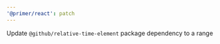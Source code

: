 ```yaml
---
'@primer/react': patch
---
```


Update `@github/relative-time-element` package dependency to a range
